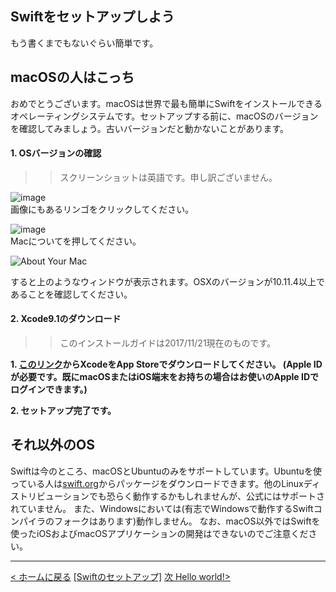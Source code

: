 Swiftをセットアップしよう
----------------------

もう書くまでもないぐらい簡単です。

## macOSの人はこっち
おめでとうございます。macOSは世界で最も簡単にSwiftをインストールできるオペレーティングシステムです。セットアップする前に、macOSのバージョンを確認してみましょう。古いバージョンだと動かないことがあります。

#### 1. OSバージョンの確認
>> スクリーンショットは英語です。申し訳ございません。

![image](https://keio.box.com/shared/static/qd287uyn8m71653f1a8wuq8v8v7gpgq9.png)  
画像にもあるリンゴをクリックしてください。

![image](https://keio.box.com/shared/static/l4sqqei17c650c35ds3y2c0tu6frhz0l.png)  
Macについてを押してください。


![About Your Mac](https://keio.box.com/shared/static/skh8fi3rek7r3ul7jl3hlccd0p9jwva8.png)

すると上のようなウィンドウが表示されます。OSXのバージョンが10.11.4以上であることを確認してください。



#### 2. Xcode9.1のダウンロード

>> このインストールガイドは2017/11/21現在のものです。

**1. [このリンク](https://itunes.apple.com/jp/app/xcode/id497799835?mt=12)からXcodeをApp Storeでダウンロードしてください。
(Apple IDが必要です。既にmacOSまたはiOS端末をお持ちの場合はお使いのApple IDでログインできます。)**

**2. セットアップ完了です。**


## それ以外のOS
Swiftは今のところ、macOSとUbuntuのみをサポートしています。Ubuntuを使っている人は[swift.org](https://swift.org)からパッケージをダウンロードできます。他のLinuxディストリビューションでも恐らく動作するかもしれませんが、公式にはサポートされていません。
また、Windowsにおいては(有志でWindowsで動作するSwiftコンパイラのフォークはあります)動作しません。
なお、macOS以外ではSwiftを使ったiOSおよびmacOSアプリケーションの開発はできないのでご注意ください。

-------
[< ホームに戻る](https://github.com/shotastage/YouCanUnderstandSwiftEvenIfYouAreAmeba/blob/master/README.md)
[[Swiftのセットアップ]](00_SetUp.md)
[次 Hello world!>](01_helloworld.md)